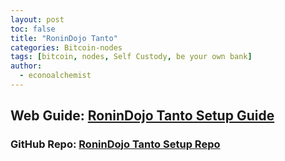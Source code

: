 ```yaml
---
layout: post
toc: false
title: "RoninDojo Tanto"
categories: Bitcoin-nodes
tags: [bitcoin, nodes, Self Custody, be your own bank]
author:
  - econoalchemist
---
```

## Web Guide: [RoninDojo Tanto Setup Guide](https://econoalchemist.github.io/RoninDojo-Tanto/)
### GitHub Repo: [RoninDojo Tanto Setup Repo](https://github.com/econoalchemist/RoninDojo-Tanto)
